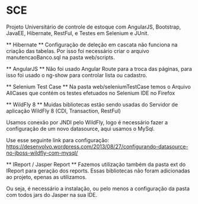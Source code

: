 # SCE
Projeto Universitário de controle de estoque com AngularJS, Bootstrap, JavaEE, Hibernate, RestFul, e Testes em Selenium e JUnit.

** Hibernate **
Configuração de deleção em cascata não funciona na criação das tabelas. Por isso foi necessário criar o arquivo manutencaoBanco.sql na pasta web/scripts.

** AngularJS **
Não foi usado Angular Route para a troca das páginas, para isso foi usado o ng-show para controlar lista ou cadastro.

** Selenium Test Case **
Na pasta web/seleniumTestCase temos o Arquivo AllCases que contém os testes efetuados no Selenium IDE no Firefox

** WildFly 8 **
Muidas bibliotecas estão sendo usadas do Servidor de aplicação WildFly 8 (CDI, Transaction, RestFul)

Usamos conexão por JNDI pelo WildFly, logo é necessário fazer a configuração de um novo datasource, aqui usamos o MySql.

Use esse seguinte link para configuração: https://desenvolvo.wordpress.com/2013/08/27/configurando-datasource-no-jboss-wildfly-com-mysql/

** IReport / Jasper Report **
Fazemos utilização também da pasta ext do IReport para geração dos reports. Essas bibliotecas não foram adicionadas ao projeto, epenas as utilizamos.

Ou seja, é necessário a instalação, ou pelo menos a configuração da pasta com todos jars do Jasper na sua IDE.